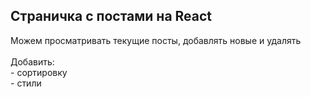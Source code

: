 <h2>Страничка с постами на React</h2>
Можем просматривать текущие посты, добавлять новые и удалять
<br><br>
Добавить:<br>
- сортировку<br>
- стили
